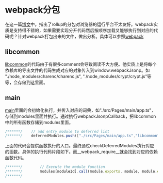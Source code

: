 # webpack分包
在这一篇[博文](https://codetest.github.io/2020/02/23/rollup%E8%AF%95%E7%94%A8.html)中，指出了rollup的分包对浏览器的运行平台不太友好。webpack实质是支持得不错的，如果需要实现分开代码然后按顺序加载又能够执行到对应的代码呢？针对webpack打包出来的文件，做出分析。具体可以参照[webpack](https://github.com/codetest/rolluptest/tree/webpack)

## libcommon
[libcommon](https://github.com/codetest/rolluptest/blob/webpack/libcommon.js)的代码由于有很多comment会导致阅读不大方便。他实质上是将每个依赖库的导出文件的代码生成对应的对象传入到window.webpackJsonp。如 "./node_modules/charenc/charenc.js", "./node_modules/crypt/crypt.js"等等，会存储到这里面。

## main
[main](https://github.com/codetest/rolluptest/blob/webpack/main.js)里面的会初始化执行，并传入对应的词典，如"./src/Pages/main/app.ts"，存储到modules里面并执行。通过执行webpackJsonpCallback，把libcommon中的所有函数存储到modules里面。
```javascript
/******/ 	// add entry module to deferred list
/******/ 	deferredModules.push(["./src/Pages/main/app.ts","libcommon"]);
```
上面的代码会提供函数执行的入口。最终通过checkDeferredModules执行对应的函数。具体的执行代码片段如下。而__webpack_require__就会找到对应的依赖函数代码。
```javascript
/******/ 		// Execute the module function
/******/ 		modules[moduleId].call(module.exports, module, module.exports, __webpack_require__);
/******/
```
